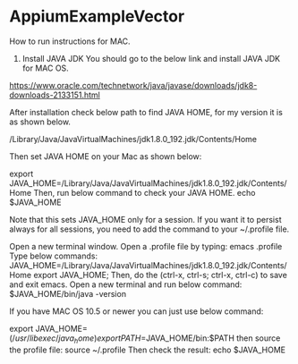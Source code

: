 # AppiumExampleVector

How to run instructions for MAC.

1. Install JAVA JDK
  You should go to the below link and install JAVA JDK for MAC OS.

  https://www.oracle.com/technetwork/java/javase/downloads/jdk8-downloads-2133151.html

  After installation check below path to find JAVA HOME, for my version it is as shown below.

  /Library/Java/JavaVirtualMachines/jdk1.8.0_192.jdk/Contents/Home
  
  Then set JAVA HOME on your Mac as shown below:

  export JAVA_HOME=/Library/Java/JavaVirtualMachines/jdk1.8.0_192.jdk/Contents/Home
  Then, run below command to check your JAVA HOME.
   echo $JAVA_HOME

  Note that this sets JAVA_HOME only for a session. If you want it to persist always for all sessions, you need to add the command to your ~/.profile file.

  Open a new terminal window.
  Open a .profile file by typing: emacs .profile
  Type below commands:
  JAVA_HOME=/Library/Java/JavaVirtualMachines/jdk1.8.0_192.jdk/Contents/Home
  export JAVA_HOME;
  Then, do the (ctrl-x, ctrl-s; ctrl-x, ctrl-c) to save and exit emacs.
  Open a new terminal and run below command:
  $JAVA_HOME/bin/java -version
  
  If you have MAC OS 10.5 or newer you can just use below command:

  export JAVA_HOME=$(/usr/libexec/java_home)
  export PATH=$JAVA_HOME/bin:$PATH
  then source the profile file:
  source ~/.profile
  Then check the result:
  echo $JAVA_HOME
